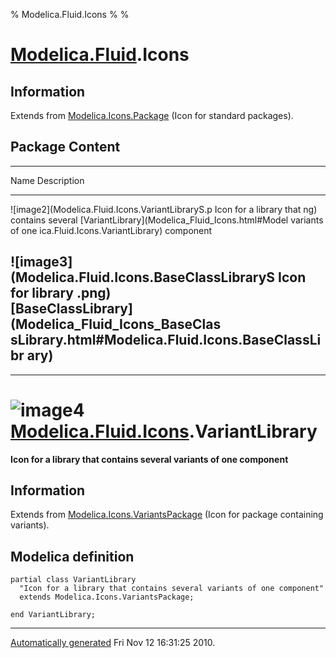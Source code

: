 % Modelica.Fluid.Icons
% 
% 

[Modelica.Fluid](Modelica_Fluid.html#Modelica.Fluid).Icons
==========================================================

Information
-----------

Extends from
[Modelica.Icons.Package](Modelica_Icons_Package.html#Modelica.Icons.Package)
(Icon for standard packages).

Package Content
---------------

  ------------------------------------------------------------------------
  Name                                             Description
  ------------------------------------------------ -----------------------
  ![image2](Modelica.Fluid.Icons.VariantLibraryS.p Icon for a library that
  ng)                                              contains several
  [VariantLibrary](Modelica_Fluid_Icons.html#Model variants of one
  ica.Fluid.Icons.VariantLibrary)                  component

  ![image3](Modelica.Fluid.Icons.BaseClassLibraryS Icon for library
  .png)                                            
  [BaseClassLibrary](Modelica_Fluid_Icons_BaseClas 
  sLibrary.html#Modelica.Fluid.Icons.BaseClassLibr 
  ary)                                             
  ------------------------------------------------------------------------

* * * * *

![image4](Modelica.Fluid.Icons.VariantLibraryI.png) [Modelica.Fluid.Icons](Modelica_Fluid_Icons.html#Modelica.Fluid.Icons).VariantLibrary
=========================================================================================================================================

**Icon for a library that contains several variants of one component**

Information
-----------

Extends from
[Modelica.Icons.VariantsPackage](Modelica_Icons_VariantsPackage.html#Modelica.Icons.VariantsPackage)
(Icon for package containing variants).

Modelica definition
-------------------

    partial class VariantLibrary 
      "Icon for a library that contains several variants of one component"
      extends Modelica.Icons.VariantsPackage;

    end VariantLibrary;

* * * * *

[Automatically generated](http://www.3ds.com/) Fri Nov 12 16:31:25 2010.
